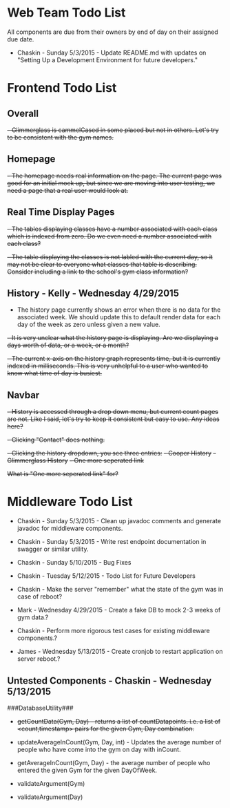 Web Team Todo List
==================
All components are due from their owners by end of day on their assigned due
date.
- Chaskin - Sunday 5/3/2015 - Update README.md with updates on "Setting Up a
Development Environment for future developers."

Frontend Todo List
=============
Overall
-------
~~- Glimmerglass is cammelCased in some placed but not in others.  Let's try to be
consistent with the gym names.~~


Homepage
--------
~~- The homepage needs real information on the page.
The current page was good for an initial mock up, but since we are moving into
user testing, we need a page that a real user would look at.~~

Real Time Display Pages
-----------------------
~~- The tables displaying classes have a number associated with each class which
 is indexed from zero.  Do we even need a number associated with each class?~~

~~- The table displaying the classes is not labled with the current day, so it
may not be clear to everyone what classes that table is describing.  Consider
including a link to the school's gym class information?~~

History - Kelly - Wednesday 4/29/2015
-------
- The history page currently shows an error when there is no data for the
associated week.  We should update this to default render data for each day of the week as zero unless given a new value.

~~- It is very unclear what the history page is displaying.  Are we displaying a
days worth of data, or a week, or a month?~~

~~- The current x-axis on the history graph represents time, but it is currently
indexed in milliseconds.  This is very unhelpful to a user who wanted to know
what time of day is busiest.~~

Navbar
------
~~- History is accessed through a drop down menu, but current count pages are not.
Like I said, let's try to keep it consistent but easy to use.  Any ideas here?~~

~~- Clicking "Contact" does nothing.~~

~~- Clicking the history dropdown, you see three entries:~~
  ~~- Cooper History~~
  ~~- Glimmerglass History~~
  ~~- One more seperated link~~

~~What is "One more seperated link" for?~~

Middleware Todo List
====================
- Chaskin - Sunday 5/3/2015 - Clean up javadoc comments and generate javadoc
for middleware components.
- Chaskin - Sunday 5/3/2015 - Write rest endpoint documentation in swagger or similar utility.
- Chaskin - Sunday 5/10/2015 - Bug Fixes
- Chaskin - Tuesday 5/12/2015 - Todo List for Future Developers
- Chaskin - Make the server "remember" what the state of the gym was in case of reboot?

- Mark - Wednesday 4/29/2015 - Create a fake DB to mock 2-3 weeks of gym data.?
- Chaskin - Perform more rigorous test cases for existing middleware components.?
- James - Wednesday 5/13/2015 - Create cronjob to restart application on server reboot.?

Untested Components - Chaskin - Wednesday 5/13/2015
-------------------

###DatabaseUtility###

- ~~getCountData(Gym, Day) - returns a list of countDatapoints. i.e. a list of <count,timestamp> pairs for the given Gym, Day combination.~~

- updateAverageInCount(Gym, Day, int) - Updates the average number of people who have come into the gym on day with inCount.

- getAverageInCount(Gym, Day) - the average number of people who entered the given Gym for the given DayOfWeek.

- validateArgument(Gym)

- validateArgument(Day)
